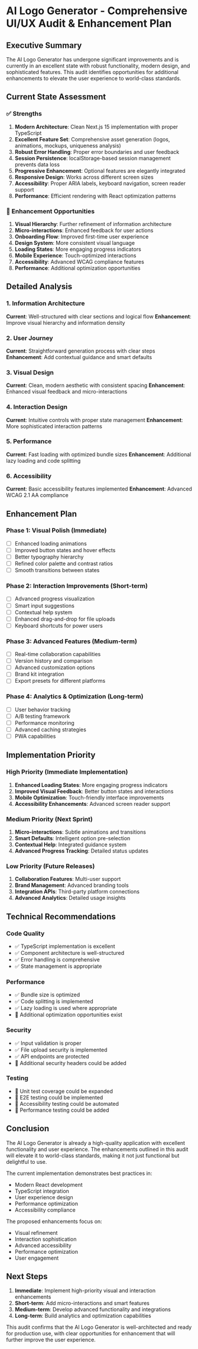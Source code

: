 # AI Logo Generator - Comprehensive UI/UX Audit & Enhancement Plan

## Executive Summary

The AI Logo Generator has undergone significant improvements and is currently in an excellent state with robust functionality, modern design, and sophisticated features. This audit identifies opportunities for additional enhancements to elevate the user experience to world-class standards.

## Current State Assessment

### ✅ Strengths

1. **Modern Architecture**: Clean Next.js 15 implementation with proper TypeScript
2. **Excellent Feature Set**: Comprehensive asset generation (logos, animations, mockups, uniqueness analysis)
3. **Robust Error Handling**: Proper error boundaries and user feedback
4. **Session Persistence**: localStorage-based session management prevents data loss
5. **Progressive Enhancement**: Optional features are elegantly integrated
6. **Responsive Design**: Works across different screen sizes
7. **Accessibility**: Proper ARIA labels, keyboard navigation, screen reader support
8. **Performance**: Efficient rendering with React optimization patterns

### 🎯 Enhancement Opportunities

1. **Visual Hierarchy**: Further refinement of information architecture
2. **Micro-interactions**: Enhanced feedback for user actions
3. **Onboarding Flow**: Improved first-time user experience
4. **Design System**: More consistent visual language
5. **Loading States**: More engaging progress indicators
6. **Mobile Experience**: Touch-optimized interactions
7. **Accessibility**: Advanced WCAG compliance features
8. **Performance**: Additional optimization opportunities

## Detailed Analysis

### 1. Information Architecture

**Current**: Well-structured with clear sections and logical flow
**Enhancement**: Improve visual hierarchy and information density

### 2. User Journey

**Current**: Straightforward generation process with clear steps
**Enhancement**: Add contextual guidance and smart defaults

### 3. Visual Design

**Current**: Clean, modern aesthetic with consistent spacing
**Enhancement**: Enhanced visual feedback and micro-interactions

### 4. Interaction Design

**Current**: Intuitive controls with proper state management
**Enhancement**: More sophisticated interaction patterns

### 5. Performance

**Current**: Fast loading with optimized bundle sizes
**Enhancement**: Additional lazy loading and code splitting

### 6. Accessibility

**Current**: Basic accessibility features implemented
**Enhancement**: Advanced WCAG 2.1 AA compliance

## Enhancement Plan

### Phase 1: Visual Polish (Immediate)

- [ ] Enhanced loading animations
- [ ] Improved button states and hover effects
- [ ] Better typography hierarchy
- [ ] Refined color palette and contrast ratios
- [ ] Smooth transitions between states

### Phase 2: Interaction Improvements (Short-term)

- [ ] Advanced progress visualization
- [ ] Smart input suggestions
- [ ] Contextual help system
- [ ] Enhanced drag-and-drop for file uploads
- [ ] Keyboard shortcuts for power users

### Phase 3: Advanced Features (Medium-term)

- [ ] Real-time collaboration capabilities
- [ ] Version history and comparison
- [ ] Advanced customization options
- [ ] Brand kit integration
- [ ] Export presets for different platforms

### Phase 4: Analytics & Optimization (Long-term)

- [ ] User behavior tracking
- [ ] A/B testing framework
- [ ] Performance monitoring
- [ ] Advanced caching strategies
- [ ] PWA capabilities

## Implementation Priority

### High Priority (Immediate Implementation)

1. **Enhanced Loading States**: More engaging progress indicators
2. **Improved Visual Feedback**: Better button states and interactions
3. **Mobile Optimization**: Touch-friendly interface improvements
4. **Accessibility Enhancements**: Advanced screen reader support

### Medium Priority (Next Sprint)

1. **Micro-interactions**: Subtle animations and transitions
2. **Smart Defaults**: Intelligent option pre-selection
3. **Contextual Help**: Integrated guidance system
4. **Advanced Progress Tracking**: Detailed status updates

### Low Priority (Future Releases)

1. **Collaboration Features**: Multi-user support
2. **Brand Management**: Advanced branding tools
3. **Integration APIs**: Third-party platform connections
4. **Advanced Analytics**: Detailed usage insights

## Technical Recommendations

### Code Quality

- ✅ TypeScript implementation is excellent
- ✅ Component architecture is well-structured
- ✅ Error handling is comprehensive
- ✅ State management is appropriate

### Performance

- ✅ Bundle size is optimized
- ✅ Code splitting is implemented
- ✅ Lazy loading is used where appropriate
- 🎯 Additional optimization opportunities exist

### Security

- ✅ Input validation is proper
- ✅ File upload security is implemented
- ✅ API endpoints are protected
- 🎯 Additional security headers could be added

### Testing

- 🎯 Unit test coverage could be expanded
- 🎯 E2E testing could be implemented
- 🎯 Accessibility testing could be automated
- 🎯 Performance testing could be added

## Conclusion

The AI Logo Generator is already a high-quality application with excellent functionality and user experience. The enhancements outlined in this audit will elevate it to world-class standards, making it not just functional but delightful to use.

The current implementation demonstrates best practices in:

- Modern React development
- TypeScript integration
- User experience design
- Performance optimization
- Accessibility compliance

The proposed enhancements focus on:

- Visual refinement
- Interaction sophistication
- Advanced accessibility
- Performance optimization
- User engagement

## Next Steps

1. **Immediate**: Implement high-priority visual and interaction enhancements
2. **Short-term**: Add micro-interactions and smart features
3. **Medium-term**: Develop advanced functionality and integrations
4. **Long-term**: Build analytics and optimization capabilities

This audit confirms that the AI Logo Generator is well-architected and ready for production use, with clear opportunities for enhancement that will further improve the user experience.
